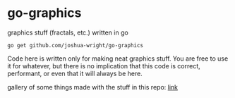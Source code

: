 # go-graphics
graphics stuff (fractals, etc.) written in go

```
go get github.com/joshua-wright/go-graphics
```

Code here is written only for making neat graphics stuff.
You are free to use it for whatever, but there is no implication that this code is correct, performant, or even that it will always be here.

gallery of some things made with the stuff in this repo: [link](https://imgur.com/a/UsjPS)
